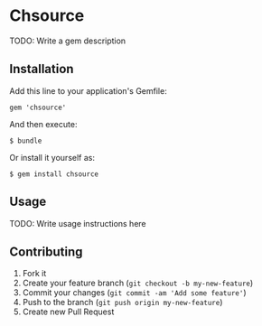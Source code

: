 # Chsource

TODO: Write a gem description

## Installation

Add this line to your application's Gemfile:

    gem 'chsource'

And then execute:

    $ bundle

Or install it yourself as:

    $ gem install chsource

## Usage

TODO: Write usage instructions here

## Contributing

1. Fork it
2. Create your feature branch (`git checkout -b my-new-feature`)
3. Commit your changes (`git commit -am 'Add some feature'`)
4. Push to the branch (`git push origin my-new-feature`)
5. Create new Pull Request
